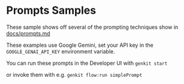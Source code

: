 # Prompts Samples

These sample shows off several of the prompting techniques show in [docs/prompts.md](/docs/prompts.md)

These examples use Google Gemini, set your API key in the `GOOGLE_GENAI_API_KEY` environment variable.

You can run these prompts in the Developer UI with `genkit start`

or invoke them with e.g. `genkit flow:run simplePrompt`

